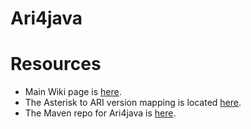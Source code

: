 # Ari4java  

# Resources

* Main Wiki page is [here](https://github.com/l3nz/ari4java/wiki).  
* The Asterisk to ARI version mapping is located [here](https://github.com/l3nz/ari4java/wiki/Asterisk-Version-to-ARI-Version).  
* The Maven repo for Ari4java is [here](https://mvnrepository.com/artifact/ch.loway.oss.ari4java/ari4java?repo=jcenter).  
